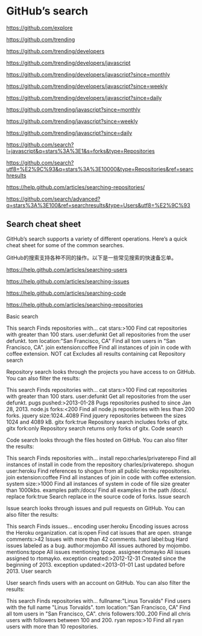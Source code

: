 # GitHub’s search 




https://github.com/explore

https://github.com/trending

https://github.com/trending/developers

https://github.com/trending/developers/javascript


https://github.com/trending/developers/javascript?since=monthly

https://github.com/trending/developers/javascript?since=weekly

https://github.com/trending/developers/javascript?since=daily


https://github.com/trending/javascript?since=monthly

https://github.com/trending/javascript?since=weekly

https://github.com/trending/javascript?since=daily



https://github.com/search?l=javascript&q=stars%3A%3E1&s=forks&type=Repositories

https://github.com/search?utf8=%E2%9C%93&q=stars%3A%3E10000&type=Repositories&ref=searchresults


https://help.github.com/articles/searching-repositories/


https://github.com/search/advanced?q=stars%3A%3E100&ref=searchresults&type=Users&utf8=%E2%9C%93






## Search cheat sheet


GitHub’s search supports a variety of different operations. Here’s a quick cheat sheet for some of the common searches.


GitHub的搜索支持各种不同的操作。以下是一些常见搜索的快速备忘单。


https://help.github.com/articles/searching-users

https://help.github.com/articles/searching-issues

https://help.github.com/articles/searching-code

https://help.github.com/articles/searching-repositories


Basic search

This search Finds repositories with…
cat stars:>100  Find cat repositories with greater than 100 stars.
user:defunkt    Get all repositories from the user defunkt.
tom location:"San Francisco, CA"    Find all tom users in "San Francisco, CA".
join extension:coffee   Find all instances of join in code with coffee extension.
NOT cat Excludes all results containing cat
Repository search 

Repository search looks through the projects you have access to on GitHub. You can also filter the results:

This search Finds repositories with…
cat stars:>100  Find cat repositories with greater than 100 stars.
user:defunkt    Get all repositories from the user defunkt.
pugs pushed:>2013-01-28 Pugs repositories pushed to since Jan 28, 2013.
node.js forks:<200  Find all node.js repositories with less than 200 forks.
jquery size:1024..4089  Find jquery repositories between the sizes 1024 and 4089 kB.
gitx fork:true  Repository search includes forks of gitx.
gitx fork:only  Repository search returns only forks of gitx.
Code search 

Code search looks through the files hosted on GitHub. You can also filter the results:

This search Finds repositories with…
install repo:charles/privaterepo    Find all instances of install in code from the repository charles/privaterepo.
shogun user:heroku  Find references to shogun from all public heroku repositories.
join extension:coffee   Find all instances of join in code with coffee extension.
system size:>1000   Find all instances of system in code of file size greater than 1000kbs.
examples path:/docs/    Find all examples in the path /docs/.
replace fork:true   Search replace in the source code of forks.
Issue search 

Issue search looks through issues and pull requests on GitHub. You can also filter the results:

This search Finds issues…
encoding user:heroku    Encoding issues across the Heroku organization.
cat is:open Find cat issues that are open.
strange comments:>42    Issues with more than 42 comments.
hard label:bug  Hard issues labeled as a bug.
author:mojombo  All issues authored by mojombo.
mentions:tpope  All issues mentioning tpope.
assignee:rtomayko   All issues assigned to rtomayko.
exception created:>2012-12-31   Created since the beginning of 2013.
exception updated:<2013-01-01   Last updated before 2013.
User search 

User search finds users with an account on GitHub. You can also filter the results:

This search Finds repositories with…
fullname:"Linus Torvalds"   Find users with the full name "Linus Torvalds".
tom location:"San Francisco, CA"    Find all tom users in "San Francisco, CA".
chris followers:100..200    Find all chris users with followers between 100 and 200.
ryan repos:>10  Find all ryan users with more than 10 repositories.




